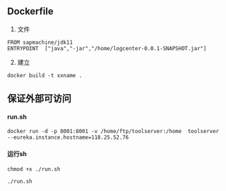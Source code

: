 
Dockerfile
---

1. 文件
```
FROM sapmachine/jdk11
ENTRYPOINT  ["java","-jar","/home/logcenter-0.0.1-SNAPSHOT.jar"]
```

2. 建立
```
docker build -t xxname .
```


保证外部可访问
---
#### run.sh
```
docker run -d -p 8001:8001 -v /home/ftp/toolserver:/home  toolserver  --eureka.instance.hostname=118.25.52.76
```
#### 运行sh
```
chmod +x ./run.sh

./run.sh
```
